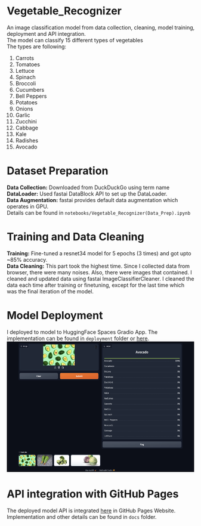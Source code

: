 # Vegetable_Recognizer
An image classification model from data collection, cleaning, model training, deployment and API integration. <br/>
The model can classify 15 different types of vegetables <br/>
The types are following: <br/>
1. Carrots
2. Tomatoes
3. Lettuce
4. Spinach
5. Broccoli
6. Cucumbers
7. Bell Peppers
8. Potatoes
9. Onions
10. Garlic
11. Zucchini
12. Cabbage
13. Kale
14. Radishes
15. Avocado


# Dataset Preparation
**Data Collection:** Downloaded from DuckDuckGo using term name <br/>
**DataLoader:** Used fastai DataBlock API to set up the DataLoader. <br/>
**Data Augmentation:** fastai provides default data augmentation which operates in GPU. <br/>
Details can be found in `notebooks/Vegetable_Recognizer(Data_Prep).ipynb`

# Training and Data Cleaning
**Training:** Fine-tuned a resnet34 model for 5 epochs (3 times) and got upto ~85% accuracy. <br/>
**Data Cleaning:** This part took the highest time. Since I collected data from browser, there were many noises. Also, there were images that contained. I cleaned and updated data using fastai ImageClassifierCleaner. I cleaned the data each time after training or finetuning, except for the last time which was the final iteration of the model. <br/>

# Model Deployment
I deployed to model to HuggingFace Spaces Gradio App. The implementation can be found in `deployment` folder or [here](https://huggingface.co/spaces/Sadihsn/Vegetable_Recognizer). <br/>
<img src = "app/gradio_app.png" width="700" height="350">

# API integration with GitHub Pages
The deployed model API is integrated [here](https://sadihsn.github.io/Vegetable_Recognizer/) in GitHub Pages Website. Implementation and other details can be found in `docs` folder.

